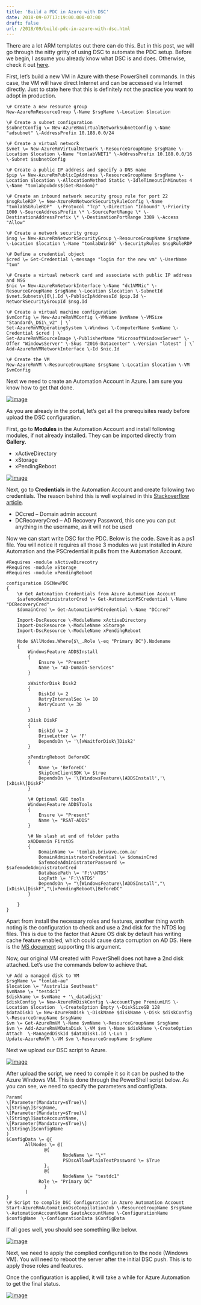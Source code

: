 ```yaml
---
title: 'Build a PDC in Azure with DSC'
date: 2018-09-07T17:19:00.000-07:00
draft: false
url: /2018/09/build-pdc-in-azure-with-dsc.html
---
```


There are a lot ARM templates out there can do this. But in this post, we will go through the nitty gritty of using DSC to automate the PDC setup. Before we begin, I assume you already know what DSC is and does. Otherwise, check it out [here](https://docs.microsoft.com/en-us/powershell/dsc/overview).

First, let’s build a new VM in Azure with these PowerShell commands. In this case, the VM will have direct Internet and can be accessed via Internet directly. Just to state here that this is definitely not the practice you want to adopt in production.

```
\# Create a new resource group  
New-AzureRmResourceGroup \-Name $rsgName \-Location $location  
  
\# Create a subnet configuration  
$subnetConfig \= New-AzureRmVirtualNetworkSubnetConfig \-Name "adsubnet" \-AddressPrefix 10.188.0.0/24  
  
\# Create a virtual network  
$vnet \= New-AzureRmVirtualNetwork \-ResourceGroupName $rsgName \-Location $location \-Name "tomlabVNET1" \-AddressPrefix 10.188.0.0/16 \-Subnet $subnetConfig  
  
\# Create a public IP address and specify a DNS name  
$pip \= New-AzureRmPublicIpAddress \-ResourceGroupName $rsgName \-Location $location \-AllocationMethod Static \-IdleTimeoutInMinutes 4 \-Name "tomlabpubdns$(Get-Random)"  
  
\# Create an inbound network security group rule for port 22  
$nsgRuleRDP \= New-AzureRmNetworkSecurityRuleConfig \-Name "tomlabSGRuleRDP"  \-Protocol "Tcp" \-Direction "Inbound" \-Priority 1000 \-SourceAddressPrefix \* \-SourcePortRange \* \-DestinationAddressPrefix \* \-DestinationPortRange 3389 \-Access "Allow"  
  
\# Create a network security group  
$nsg \= New-AzureRmNetworkSecurityGroup \-ResourceGroupName $rsgName \-Location $location \-Name "tomlabWinSG" \-SecurityRules $nsgRuleRDP  
  
\# Define a credential object  
$cred \= Get-Credential \-message "login for the new vm" \-UserName "tom"  
  
\# Create a virtual network card and associate with public IP address and NSG  
$nic \= New-AzureRmNetworkInterface \-Name "dc1VMNic" \-ResourceGroupName $rsgName \-Location $location \-SubnetId $vnet.Subnets\[0\].Id \-PublicIpAddressId $pip.Id \-NetworkSecurityGroupId $nsg.Id  
  
\# Create a virtual machine configuration  
$vmConfig \= New-AzureRmVMConfig \-VMName $vmName \-VMSize "Standard\_DS1\_v2" | \`  
Set-AzureRmVMOperatingSystem \-Windows \-ComputerName $vmName \-Credential $cred | \`  
Set-AzureRmVMSourceImage \-PublisherName "MicrosoftWindowsServer" \-Offer "WindowsServer" \-Skus "2016-Datacenter" \-Version "latest" | \`  
Add-AzureRmVMNetworkInterface \-Id $nic.Id  
  
\# Create the VM  
New-AzureRmVM \-ResourceGroupName $rsgName \-Location $location \-VM $vmConfig  

```

Next we need to create an Automation Account in Azure. I am sure you know how to get that done.

[![image](https://lh3.googleusercontent.com/-9op6zUhDfGk/W54DsEiGXBI/AAAAAAAAKSI/iKrn1VmNIWsE352QTnvB3_oRPEAcmdGjgCHMYCw/image_thumb?imgmax=800 "image")](https://lh3.googleusercontent.com/-AUA-dVgFsQQ/W54DqxDorNI/AAAAAAAAKSE/2PEoWFEBHNQHkD5JeAicAj5TbiadY0w3gCHMYCw/s1600-h/image%255B2%255D)

As you are already in the portal, let’s get all the prerequisites ready before upload the DSC configuration.

First, go to **Modules** in the Automation Account and install following modules, if not already installed. They can be imported directly from **Gallery.**

*   xActiveDirectory
*   xStorage
*   xPendingReboot

[![image](https://lh3.googleusercontent.com/-1J6BOKQA3Ms/W54FFKD-mII/AAAAAAAAKSc/Xf4rR0jYp7Y8eG-ZcVOHMOQxQipgi2XogCHMYCw/image_thumb%255B2%255D?imgmax=800 "image")](https://lh3.googleusercontent.com/-bscT94aYlLo/W54FD9M7RDI/AAAAAAAAKSY/A23GE_O5qa0uqD5kEFKEgnK7i8vqtkB0gCHMYCw/s1600-h/image%255B8%255D)

Next, go to **Credentials** in the Automation Account and create following two credentials. The reason behind this is well explained in this [Stackoverflow article](https://stackoverflow.com/questions/43508467/azure-automation-dsc-using-pscredential-in-dsc-configuration).

*   DCcred – Domain admin account
*   DCRecoveryCred – AD Recovery Password, this one you can put anything in the username, as it will not be used

Now we can start write DSC for the PDC. Below is the code. Save it as a ps1 file. You will notice it requires all those 3 modules we just installed in Azure Automation and the PSCredential it pulls from the Automation Account.

```
#Requires -module xActiveDirecotry  
#Requires -module xStorage  
#Requires -module xPendingReboot  
  
configuration DSCNewPDC               
{               
    \# Get Automation Credentials from Azure Automation Account  
    $safemodeAdministratorCred \= Get-AutomationPSCredential \-Name "DCRecoveryCred"  
    $domainCred \= Get-AutomationPSCredential \-Name "DCcred"  
              
    Import-DscResource \-ModuleName xActiveDirectory  
    Import-DscResource \-ModuleName xStorage  
    Import-DscResource \-ModuleName xPendingReboot  
              
    Node $AllNodes.Where{$\_.Role \-eq "Primary DC"}.Nodename               
    {                
        WindowsFeature ADDSInstall               
        {               
            Ensure \= "Present"               
            Name \= "AD-Domain-Services"               
        }              
              
        xWaitforDisk Disk2  
        {  
            DiskId \= 2  
            RetryIntervalSec \= 10  
            RetryCount \= 30  
        }  
  
        xDisk DiskF  
        {  
            DiskId \= 2  
            DriveLetter \= 'F'  
            DependsOn \= '\[xWaitforDisk\]Disk2'  
        }  
  
        xPendingReboot BeforeDC  
        {  
            Name \= 'BeforeDC'  
            SkipCcmClientSDK \= $true  
            DependsOn \= '\[WindowsFeature\]ADDSInstall','\[xDisk\]DiskF'  
        }  
  
        \# Optional GUI tools   
        WindowsFeature ADDSTools              
        {               
            Ensure \= "Present"               
            Name \= "RSAT-ADDS"               
        }              
              
        \# No slash at end of folder paths   
        xADDomain FirstDS               
        {               
            DomainName \= 'tomlab.briwave.com.au'               
            DomainAdministratorCredential \= $domainCred               
            SafemodeAdministratorPassword \= $safemodeAdministratorCred              
            DatabasePath \= 'F:\\NTDS'              
            LogPath \= 'F:\\NTDS'              
            DependsOn \= "\[WindowsFeature\]ADDSInstall","\[xDisk\]DiskF","\[xPendingReboot\]BeforeDC"      
        }              
              
    }               
}              

```

Apart from install the necessary roles and features, another thing worth noting is the configuration to check and use a 2nd disk for the NTDS log files. This is due to the factor that Azure OS disk by default has writing cache feature enabled, which could cause data corruption on AD DS. Here is the [MS document](https://docs.microsoft.com/en-us/azure/architecture/reference-architectures/identity/adds-extend-domain) supporting this argument.

Now, our original VM created with PowerShell does not have a 2nd disk attached. Let’s use the commands below to achieve that.

```
\# Add a managed disk to VM  
$rsgName \= "tomlab-au"  
$location \= "Australia Southeast"  
$vmName \= "testdc1"  
$diskName \= $vmName + '\_datadisk1'  
$diskConfig \= New-AzureRmDiskConfig \-AccountType PremiumLRS \-Location $location  \-CreateOption Empty \-DiskSizeGB 128  
$dataDisk1 \= New-AzureRmDisk \-DiskName $diskName \-Disk $diskConfig  \-ResourceGroupName $rsgName  
$vm \= Get-AzureRmVM \-Name $vmName \-ResourceGroupName $rsgName  
$vm \= Add-AzureRmVMDataDisk \-VM $vm \-Name $diskName \-CreateOption Attach  \-ManagedDiskId $dataDisk1.Id \-Lun 1  
Update-AzureRmVM \-VM $vm \-ResourceGroupName $rsgName  

```

Next we upload our DSC script to Azure.

[![image](https://lh3.googleusercontent.com/-PmWLiylbavQ/W54mrmDv6VI/AAAAAAAAKTI/va4Mf211H9cVQ2-p7Re08NxqzIIntbJLACHMYCw/image_thumb%255B3%255D?imgmax=800 "image")](https://lh3.googleusercontent.com/-DObUVrGLWE4/W54mqQBGA8I/AAAAAAAAKTE/EOfOuQsb-dAHUFttrOd3VPAuN8JlwYyVgCHMYCw/s1600-h/image%255B11%255D)

After upload the script, we need to compile it so it can be pushed to the Azure Windows VM. This is done through the PowerShell script below. As you can see, we need to specify the parameters and configData.

```
Param(  
\[Parameter(Mandatory=$True)\]  
\[String\]$rsgName,  
\[Parameter(Mandatory=$True)\]  
\[String\]$autoAccountName,  
\[Parameter(Mandatory=$True)\]  
\[String\]$configName  
)  
$ConfigData \= @{  
       AllNodes \= @(  
              @{  
                     NodeName \= "\*"  
                     PSDscAllowPlainTextPassword \= $True  
              },  
              @{  
                     NodeName \= "testdc1"  
            Role \= "Primary DC"  
              }  
       )  
}  
\# Script to complie DSC Configuration in Azure Automation Account  
Start-AzureRmAutomationDscCompilationJob \-ResourceGroupName $rsgName  \-AutomationAccountName $autoAccountName \-ConfigurationName $configName  \-ConfigurationData $ConfigData  

```

If all goes well, you should see something like below.

[![image](https://lh3.googleusercontent.com/-Dsm52ZpZs24/W54mtK9zyII/AAAAAAAAKTQ/NXPyG2FN3B8frVBx_EstrNcy5PJwAd3rACHMYCw/image_thumb%255B4%255D?imgmax=800 "image")](https://lh3.googleusercontent.com/-Qzt6fP_2SNA/W54msVTaY_I/AAAAAAAAKTM/fhTv40ScJVUYmEZf2dA8fTffZxMyLUqsQCHMYCw/s1600-h/image%255B14%255D)

Next, we need to apply the complied configuration to the node (Windows VM). You will need to reboot the server after the initial DSC push. This is to apply those roles and features.

Once the configuration is applied, it will take a while for Azure Automation to get the final status.

[![image](https://lh3.googleusercontent.com/-dvHNKacGWHU/W54mvU351WI/AAAAAAAAKTY/rhejI5gntbcXeOJW9uG9XwWlNVgdkisxACHMYCw/image_thumb%255B6%255D?imgmax=800 "image")](https://lh3.googleusercontent.com/-iWBT3FWKZhM/W54muZZBQEI/AAAAAAAAKTU/CfsX2SLF2c4-YGyDafMl7jl4e96fW532gCHMYCw/s1600-h/image%255B20%255D)